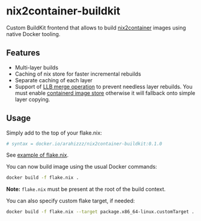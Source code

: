 # nix2container-buildkit

Custom BuildKit frontend that allows to build [nix2container](https://github.com/nlewo/nix2container) images
using native Docker tooling.

## Features
* Multi-layer builds
* Caching of nix store for faster incremental rebuilds
* Separate caching of each layer
* Support of [LLB merge operation](https://www.docker.com/blog/mergediff-building-dags-more-efficiently-and-elegantly/) to prevent needless layer rebuilds. You must enable [containerd image store](https://docs.docker.com/desktop/features/containerd/) otherwise it will fallback onto simple layer copying.

## Usage
Simply add to the top of your flake.nix:
```nix
# syntax = docker.io/arahizzz/nix2container-buildkit:0.1.0
```
See [example of flake.nix](examples/flake/flake.nix).

You can now build image using the usual Docker commands:
```bash
docker build -f flake.nix .
```
__Note:__ `flake.nix` must be present at the root of the build context.

You can also specify custom flake target, if needed:
```bash
docker build -f flake.nix --target package.x86_64-linux.customTarget .
```